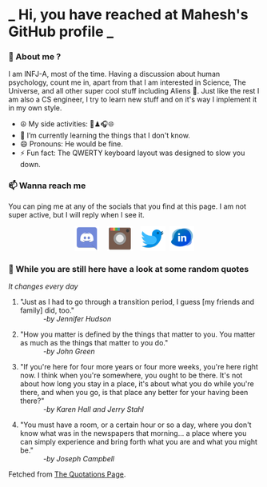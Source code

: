 # **_ Hi, you have reached at Mahesh's GitHub profile _**
### 🌸 About me ?
I am INFJ-A, most of the time. Having a discussion about human psychology, count me in, apart from that I am interested in Science, The Universe, and all other super cool stuff including Aliens 🤫. Just like the rest I am also a CS engineer, I try to learn new stuff and on it's way I implement it in my own style. 
- ☮ My side activities: 🎨♟🎧🌐
- 🌱 I’m currently learning the things that I don't know.
- 😄 Pronouns: He would be fine.
- ⚡ Fun fact: The QWERTY keyboard layout was designed to slow you down.

### 📫 Wanna reach me
You can ping me at any of the socials that you find at this page. I am not super active, but I will reply when I see it.
<p align="center">
<a href="https://discordapp.com/users/733328856957714472"><img src="./Assets/Papirus-Team-Papirus-Apps-Discord.svg" height="50px" width="50px" ></a>&nbsp; &nbsp;  
<a href ="https://instagram.com/obl1v_on"><img src="./Assets/Papirus-Team-Papirus-Apps-Instagram.svg" height="50px" width="50px" ></a>&nbsp;  &nbsp; 
<a href ="https://twitter.com/MaheshN2000"><img src="./Assets/Papirus-Team-Papirus-Apps-Twitter.svg" height ="50px" width="50px" ></a>&nbsp;
<a href ="https://linkedin.com/in/mahesh2000"><img src="./Assets/in.png" height ="50px" width="50px" ></a>

</p>



### 🔰 While you are still here have a look at some random quotes
*It changes every day*

<!-- BLOG-POST-LIST:START -->
 1.  "Just as I had to go through a transition period, I guess [my friends and family] did, too." <br> &emsp;&emsp;&emsp; <i>-by Jennifer Hudson</i> 

 2.  "How you matter is defined by the things that matter to you. You matter as much as the things that matter to you do." <br> &emsp;&emsp;&emsp; <i>-by John Green</i> 

 3.  "If you're here for four more years or four more weeks, you're here right now. I think when you're somewhere, you ought to be there. It's not about how long you stay in a place, it's about what you do while you're there, and when you go, is that place any better for your having been there?" <br> &emsp;&emsp;&emsp; <i>-by Karen Hall and Jerry Stahl</i> 

 4.  "You must have a room, or a certain hour or so a day, where you don't know what was in the newspapers that morning... a place where you can simply experience and bring forth what you are and what you might be." <br> &emsp;&emsp;&emsp; <i>-by Joseph Campbell</i> 
<!-- BLOG-POST-LIST:END -->
Fetched from <a href="http://www.quotationspage.com/data/mqotd.rss"> The Quotations Page</a>.
<!-- The above quotes are fetched from " http://www.quotationspage.com/data/mqotd.rss " and the github action used was gautamkrishnar/blog-post-workflow@master -->
